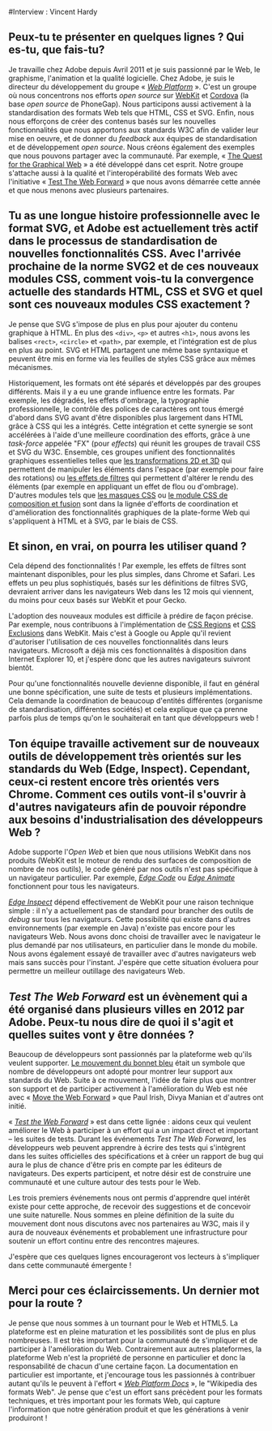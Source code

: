 #Interview : Vincent Hardy

## Peux-tu te présenter en quelques lignes ? Qui es-tu, que fais-tu?

Je travaille chez Adobe depuis Avril 2011 et je suis passionné par le Web, le graphisme, l'animation et la qualité logicielle. Chez Adobe, je suis le directeur du développement du groupe « [*Web Platform*](http://html.adobe.com) ». C'est un groupe où nous concentrons nos efforts *open source* sur [WebKit](http://www.webkit.org) et [Cordova]( http://incubator.apache.org/cordova/) (la base *open source* de PhoneGap). Nous participons aussi activement à la standardisation des formats Web tels que HTML, CSS et SVG. Enfin, nous nous efforçons de créer des contenus basés sur les nouvelles fonctionnalités que nous apportons aux standards W3C afin de valider leur mise en oeuvre, et de donner du *feedback* aux équipes de standardisation et de développement *open source*. Nous créons également des exemples que nous pouvons partager avec la communauté. Par exemple, « [The Quest for the Graphical Web](http://thegraphicalweb.com) » a été développé dans cet esprit. Notre groupe s'attache aussi à la qualité et l'interopérabilité des formats Web avec l'initiative « [Test The Web Forward](http://testthewebforward.org) » que nous avons démarrée cette année et que nous menons avec plusieurs partenaires.


## Tu as une longue histoire professionnelle avec le format SVG, et Adobe est actuellement très actif dans le processus de standardisation de nouvelles fonctionnalités CSS. Avec l'arrivée prochaine de la norme SVG2 et de ces nouveaux modules CSS, comment vois-tu la convergence actuelle des standards HTML, CSS et SVG et quel sont ces nouveaux modules CSS exactement ?

Je pense que SVG s'impose de plus en plus pour ajouter  du contenu graphique à HTML. En plus des `<div>`, `<p>` et autres `<h1>`, nous avons les balises `<rect>`, `<circle>` et `<path>`, par exemple, et l'intégration est de plus en plus au point. SVG et HTML partagent une même base syntaxique et peuvent être mis en forme via les feuilles de styles CSS grâce aux mêmes mécanismes.

Historiquement, les formats ont été séparés et développés par des groupes différents. Mais il y a eu une grande influence entre les formats. Par exemple, les dégradés, les effets d'ombrage, la typographie professionnelle, le contrôle des polices de caractères ont tous émergé d'abord dans SVG avant d'être disponibles plus largement dans HTML grâce à CSS qui les a intégrés. Cette intégration et cette synergie se sont accélérées à l'aide d'une meilleure coordination des efforts, grâce à une *task-force* appelée "FX" (pour *effects*) qui réunit les groupes de travail CSS et SVG du W3C. Ensemble, ces groupes unifient des fonctionnalités graphiques essentielles telles que [les transformations 2D et 3D](http://www.w3.org/TR/css3-transforms/) qui permettent de manipuler les éléments dans l'espace (par exemple pour faire des rotations) ou [les effets de filtres](https://dvcs.w3.org/hg/FXTF/raw-file/tip/filters/index.html) qui permettent d'altérer le rendu des éléments (par exemple en appliquant un effet de flou ou d'ombrage). D'autres modules tels que [les masques CSS](http://dvcs.w3.org/hg/FXTF/raw-file/tip/masking/index.html) ou [le module CSS de composition et fusion](https://dvcs.w3.org/hg/FXTF/rawfile/tip/compositing/index.html) sont dans la lignée d'efforts de coordination et d'amélioration des fonctionnalités graphiques de la plate-forme Web qui s'appliquent à HTML et à SVG, par le biais de CSS.


## Et sinon, en vrai, on pourra les utiliser quand ?

Cela dépend des fonctionnalités ! Par exemple, les effets de filtres sont maintenant disponibles, pour les plus simples, dans Chrome et Safari. Les effets un peu plus sophistiqués, basés sur les définitions de filtres SVG, devraient arriver dans les navigateurs Web dans les 12 mois qui viennent, du moins pour ceux basés sur WebKit et pour Gecko.

L'adoption des nouveaux modules est difficile à prédire de façon précise. Par exemple, nous contribuons à l'implémentation de [CSS Regions](http://dev.w3.org/csswg/css3-regions/) et [CSS Exclusions](http://dev.w3.org/csswg/css3-exclusions/) dans WebKit. Mais c'est à Google ou Apple qu'il revient d'autoriser l'utilisation de ces nouvelles fonctionnalités dans leurs navigateurs. Microsoft a déjà mis ces fonctionnalités à disposition dans Internet Explorer 10, et j'espère donc que les autres navigateurs suivront bientôt.

Pour qu'une fonctionnalités nouvelle devienne disponible, il faut en général une bonne spécification, une suite de tests et plusieurs implémentations. Cela demande la coordination de beaucoup d'entités différentes (organisme de standardisation, différentes sociétés) et cela explique que ça prenne parfois plus de temps qu'on le souhaiterait en tant que développeurs web !


## Ton équipe travaille activement sur de nouveaux outils de développement très orientés sur les standards du Web (Edge, Inspect). Cependant, ceux-ci restent encore très orientés vers Chrome. Comment ces outils vont-il s'ouvrir à d'autres navigateurs afin de pouvoir répondre aux besoins d'industrialisation des développeurs Web ?

Adobe supporte l'*Open Web* et bien que nous utilisions WebKit dans nos produits (WebKit est le moteur de rendu des surfaces de composition de nombre de nos outils), le code généré par nos outils n'est pas spécifique à un navigateur particulier. Par exemple, [*Edge Code*](http://html.adobe.com/edge/code/) ou [*Edge Animate*](http://html.adobe.com/edge/animate/) fonctionnent pour tous les navigateurs.

[*Edge Inspect*](http://html.adobe.com/edge/inspect/) dépend effectivement de WebKit pour une raison technique simple : il n'y a actuellement pas de standard pour brancher des outils de *debug* sur tous les navigateurs. Cette possibilité qui existe dans d'autres environnements (par exemple en Java) n'existe pas encore pour les navigateurs Web. Nous avons donc choisi de travailler avec le navigateur le plus demandé par nos utilisateurs, en particulier dans le monde du mobile. Nous avons également essayé de travailler avec d'autres navigateurs web mais sans succès pour l'instant. J'espère que cette situation évoluera pour permettre un meilleur outillage des navigateurs Web.


## *Test The Web Forward* est un évènement qui a été organisé dans plusieurs villes en 2012 par Adobe. Peux-tu nous dire de quoi il s'agit et quelles suites vont y être données ?

Beaucoup de développeurs sont passionnés par la plateforme web qu'ils veulent supporter. [Le mouvement du bonnet bleu](http://www.webstandards.org/2009/11/24/be-a-true-blue-beanie-supporter-of-web-standards/) était un symbole que nombre de développeurs ont adopté pour montrer leur support aux standards du Web. Suite à ce mouvement, l'idée de faire plus que montrer son support et de participer activement à l'amélioration du Web est née avec « [Move the Web Forward](http://movethewebforward.org) » que Paul Irish, Divya Manian et d'autres ont initié. 

« *[Test the Web Forward](http://testthewebforward.org)* » est dans cette lignée : aidons ceux qui veulent améliorer le Web à participer à un effort qui a un impact direct et important – les suites de tests. Durant les événements *Test The Web Forward*, les développeurs web peuvent apprendre à écrire des tests qui s'intègrent dans les suites officielles des spécifications et à créer un rapport de bug qui aura le plus de chance d'être pris en compte par les éditeurs de navigateurs. Des experts participent, et notre désir est de construire une communauté et une culture autour des tests pour le Web.

Les trois premiers événements nous ont permis d'apprendre quel intérêt existe pour cette approche, de recevoir des suggestions et de concevoir une suite naturelle. Nous sommes en pleine définition de la suite du mouvement dont nous discutons avec nos partenaires au W3C, mais il y aura de nouveaux événements et probablement une infrastructure pour soutenir un effort continu entre des rencontres majeures.

J'espère que ces quelques lignes encourageront vos lecteurs à s'impliquer dans cette communauté émergente !


## Merci pour ces éclaircissements. Un dernier mot pour la route ?

Je pense que nous sommes à un tournant pour le Web et HTML5. La plateforme est en pleine maturation et les possibilités sont de plus en plus nombreuses. Il est très important pour la communauté de s'impliquer et de participer à l'amélioration du Web. Contrairement aux autres plateformes, la plateforme Web n'est la propriété de personne en particulier et donc la responsabilité de chacun d'une certaine façon. La documentation en particulier est importante, et j'encourage tous les passionnés à contribuer autant qu'ils le peuvent à l'effort « [*Web Platform Docs*](http://www.webplatform.org) », le "Wikipedia des formats Web". Je pense que c'est un effort sans précèdent pour les formats techniques, et très important pour les formats Web, qui capture l'information que notre génération produit et que les générations à venir produiront !

